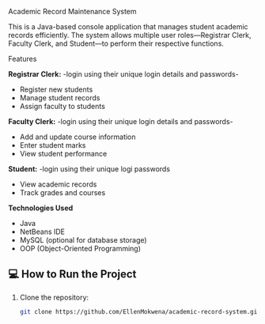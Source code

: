  Academic Record Maintenance System

This is a Java-based console application that manages student academic records efficiently. The system allows multiple user roles—Registrar Clerk, Faculty Clerk, and Student—to perform their respective functions.

 Features

 **Registrar Clerk:**
 -login using their unique login details and passwords-
  - Register new students
  - Manage student records
  - Assign faculty to students

 **Faculty Clerk:**
 -login using their unique login details and passwords-
  - Add and update course information
  - Enter student marks
  - View student performance

 **Student:**
 -login using their unique logi passwords
  - View academic records
  - Track grades and courses

**Technologies Used**

- Java
- NetBeans IDE
- MySQL (optional for database storage)
- OOP (Object-Oriented Programming)

## 💻 How to Run the Project

1. Clone the repository:
   ```bash
   git clone https://github.com/EllenMokwena/academic-record-system.git
